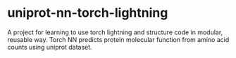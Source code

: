 # uniprot-nn-torch-lightning
A project for learning to use torch lightning and structure code in modular, reusable way. Torch NN predicts protein molecular function from amino acid counts using uniprot dataset.
